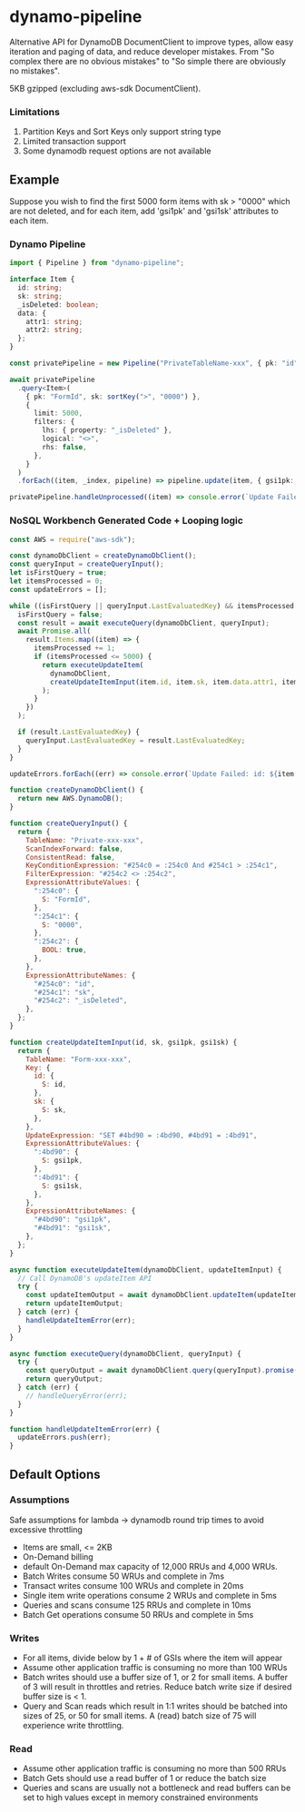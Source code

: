 # dynamo-pipeline

Alternative API for DynamoDB DocumentClient to improve types, allow easy iteration and paging of data, and reduce developer mistakes. From "So complex there are no obvious mistakes" to "So simple there are obviously no mistakes".

5KB gzipped (excluding aws-sdk DocumentClient).

### Limitations

1. Partition Keys and Sort Keys only support string type
1. Limited transaction support
1. Some dynamodb request options are not available

## Example

Suppose you wish to find the first 5000 form items with sk > "0000" which are not deleted, and for each item, add 'gsi1pk' and 'gsi1sk' attributes to each item.

### Dynamo Pipeline

```typescript
import { Pipeline } from "dynamo-pipeline";

interface Item {
  id: string;
  sk: string;
  _isDeleted: boolean;
  data: {
    attr1: string;
    attr2: string;
  };
}

const privatePipeline = new Pipeline("PrivateTableName-xxx", { pk: "id", sk: "sk" });

await privatePipeline
  .query<Item>(
    { pk: "FormId", sk: sortKey(">", "0000") },
    {
      limit: 5000,
      filters: {
        lhs: { property: "_isDeleted" },
        logical: "<>",
        rhs: false,
      },
    }
  )
  .forEach((item, _index, pipeline) => pipeline.update(item, { gsi1pk: data.attr1, gsi1sk: data.attr2 }));

privatePipeline.handleUnprocessed((item) => console.error(`Update Failed: id: ${item.id} , sk: ${item.sk}`));
```

### NoSQL Workbench Generated Code + Looping logic

```javascript
const AWS = require("aws-sdk");

const dynamoDbClient = createDynamoDbClient();
const queryInput = createQueryInput();
let isFirstQuery = true;
let itemsProcessed = 0;
const updateErrors = [];

while ((isFirstQuery || queryInput.LastEvaluatedKey) && itemsProcessed < 5000) {
  isFirstQuery = false;
  const result = await executeQuery(dynamoDbClient, queryInput);
  await Promise.all(
    result.Items.map((item) => {
      itemsProcessed += 1;
      if (itemsProcessed <= 5000) {
        return executeUpdateItem(
          dynamoDbClient,
          createUpdateItemInput(item.id, item.sk, item.data.attr1, item.data.attr2)
        );
      }
    })
  );

  if (result.LastEvaluatedKey) {
    queryInput.LastEvaluatedKey = result.LastEvaluatedKey;
  }
}

updateErrors.forEach((err) => console.error(`Update Failed: id: ${item.id} , sk: ${item.sk}`));

function createDynamoDbClient() {
  return new AWS.DynamoDB();
}

function createQueryInput() {
  return {
    TableName: "Private-xxx-xxx",
    ScanIndexForward: false,
    ConsistentRead: false,
    KeyConditionExpression: "#254c0 = :254c0 And #254c1 > :254c1",
    FilterExpression: "#254c2 <> :254c2",
    ExpressionAttributeValues: {
      ":254c0": {
        S: "FormId",
      },
      ":254c1": {
        S: "0000",
      },
      ":254c2": {
        BOOL: true,
      },
    },
    ExpressionAttributeNames: {
      "#254c0": "id",
      "#254c1": "sk",
      "#254c2": "_isDeleted",
    },
  };
}

function createUpdateItemInput(id, sk, gsi1pk, gsi1sk) {
  return {
    TableName: "Form-xxx-xxx",
    Key: {
      id: {
        S: id,
      },
      sk: {
        S: sk,
      },
    },
    UpdateExpression: "SET #4bd90 = :4bd90, #4bd91 = :4bd91",
    ExpressionAttributeValues: {
      ":4bd90": {
        S: gsi1pk,
      },
      ":4bd91": {
        S: gsi1sk,
      },
    },
    ExpressionAttributeNames: {
      "#4bd90": "gsi1pk",
      "#4bd91": "gsi1sk",
    },
  };
}

async function executeUpdateItem(dynamoDbClient, updateItemInput) {
  // Call DynamoDB's updateItem API
  try {
    const updateItemOutput = await dynamoDbClient.updateItem(updateItemInput).promise();
    return updateItemOutput;
  } catch (err) {
    handleUpdateItemError(err);
  }
}

async function executeQuery(dynamoDbClient, queryInput) {
  try {
    const queryOutput = await dynamoDbClient.query(queryInput).promise();
    return queryOutput;
  } catch (err) {
    // handleQueryError(err);
  }
}

function handleUpdateItemError(err) {
  updateErrors.push(err);
}
```

## Default Options

### Assumptions

Safe assumptions for lambda -> dynamodb round trip times to avoid excessive throttling

- Items are small, <= 2KB
- On-Demand billing
- default On-Demand max capacity of 12,000 RRUs and 4,000 WRUs.
- Batch Writes consume 50 WRUs and complete in 7ms
- Transact writes consume 100 WRUs and complete in 20ms
- Single item write operations consume 2 WRUs and complete in 5ms
- Queries and scans consume 125 RRUs and complete in 10ms
- Batch Get operations consume 50 RRUs and complete in 5ms

### Writes

- For all items, divide below by 1 + # of GSIs where the item will appear
- Assume other application traffic is consuming no more than 100 WRUs
- Batch writes should use a buffer size of 1, or 2 for small items. A buffer of 3 will result in throttles and retries. Reduce batch write size if desired buffer size is < 1.
- Query and Scan reads which result in 1:1 writes should be batched into sizes of 25, or 50 for small items. A (read) batch size of 75 will experience write throttling.

### Read

- Assume other application traffic is consuming no more than 500 RRUs
- Batch Gets should use a read buffer of 1 or reduce the batch size
- Queries and scans are usually not a bottleneck and read buffers can be set to high values except in memory constrained environments
